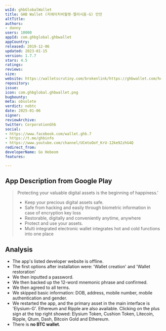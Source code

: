 ```yaml
---
wsId: ghbGlobalWallet
title: GHB Wallet (지에이치비월렛-엘리시움-G) 안전
altTitle: 
authors:
- danny
users: 10000
appId: com.ghbglobal.ghbwallet
appCountry: 
released: 2019-12-06
updated: 2023-01-15
version: 1.7.7
stars: 4.5
ratings: 
reviews: 
size: 
website: https://walletscrutiny.com/brokenlink/https://ghbwallet.com/home/page/index.html
repository: 
issue: 
icon: com.ghbglobal.ghbwallet.png
bugbounty: 
meta: obsolete
verdict: nobtc
date: 2025-01-06
signer: 
reviewArchive: 
twitter: CorporationGhb
social:
- https://www.facebook.com/wallet.ghb.7
- https://t.me/ghbinfo
- https://www.youtube.com/channel/UCmtoOoY_KrU-12ke92zhG4Q
redirect_from: 
developerName: Go Hobeom
features: 

---
```


## App Description from Google Play

> Protecting your valuable digital assets is the beginning of happiness.'
>
> - Keep your precious digital assets safe.
> - Safe from hacking and easily through biometric information in case of encryption key loss
> - Restorable, digitally and conveniently anytime, anywhere
> - Protect and use your assets.
> - Multi integrated electronic wallet integrates hot and cold functions into one place

## Analysis

- The app's listed developer website is offline.
- The first options after installation were: 'Wallet creation' and 'Wallet restoration'
- We then inputted a password.
- We then backed up the 12-word mnemonic phrase and confirmed.
- We then agreed to all terms.
- We skipped basic information: DOB, address, mobile number, mobile authentication and gender.
- We restarted the app, and the primary asset in the main interface is 'Elysium-G'. Ethereum and Ripple are also available. Clicking on the plus sign at the top right showed: Elysium Token, Cushion Token, Litecoin, Ripple, Qtum, Dash, Bitcoin Gold and Ethereum.
- There is **no BTC wallet**.
